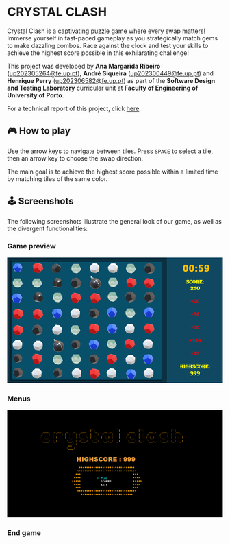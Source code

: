 # CRYSTAL CLASH

Crystal Clash is a captivating puzzle game where every swap matters! Immerse yourself in fast-paced gameplay as you strategically match gems to make dazzling combos. Race against the clock and test your skills to achieve the highest score possible in this exhilarating challenge!

This project was developed by **Ana Margarida Ribeiro** ([up202305264@fe.up.pt](mailto:up202305264@fe.up.pt)), **André Siqueira** ([up202300449@fe.up.pt](mailto:up202300449@fe.up.pt)) and **Henrique Perry** ([up202306582@fe.up.pt](mailto:up202306582@fe.up.pt)) as part of the **Software Design and Testing Laboratory** curricular unit at **Faculty of Engineering of University of Porto**.

For a technical report of this project, click [here](./docs/README.md).

## 🎮 How to play

Use the arrow keys to navigate between tiles. Press `SPACE` to select a tile, then an arrow key to choose the swap direction.

The main goal is to achieve the highest score possible within a limited time by matching tiles of the same color.

## 🕹️ Screenshots

The following screenshots illustrate the general look of our game, as well as the divergent functionalities:

### Game preview

![A preview of the game's appearance](./docs/gameDemo.png)

### Menus

![A preview of the game's menu](./docs/menuDemo.png)

### End game
